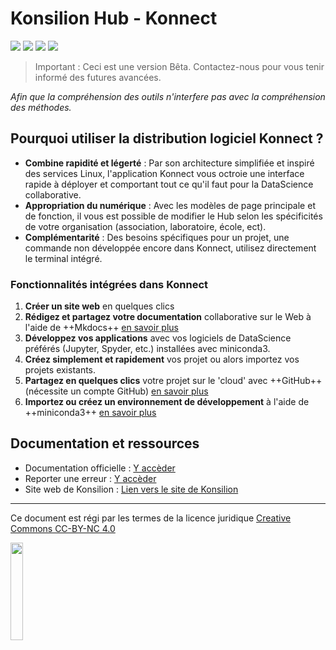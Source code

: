 # Konsilion Hub - Konnect

![](https://img.shields.io/badge/Maintenu-Oui-success.svg)
![](https://img.shields.io/github/languages/top/Konsilion/Konnect?style=?style=for-the-badge)
![](https://img.shields.io/github/repo-size/Konsilion/Konnect?style=?style=for-the-badge)
![](https://img.shields.io/github/downloads/Konsilion/Konnect/total.svg?color=fedcba)

> Important : Ceci est une version Bêta. Contactez-nous pour vous tenir informé des futures avancées.

*Afin que la compréhension des outils n'interfere pas avec la compréhension des méthodes.*

## Pourquoi utiliser la distribution logiciel Konnect ?

- **Combine rapidité et légerté** : Par son architecture simplifiée et inspiré des services Linux, l'application Konnect vous octroie une interface rapide à déployer et comportant tout ce qu'il faut pour la DataScience collaborative.
- **Appropriation du numérique** : Avec les modèles de page principale et de fonction, il vous est possible de modifier le Hub selon les spécificités de votre organisation (association, laboratoire, école, ect).
- **Complémentarité** : Des besoins spécifiques pour un projet, une commande non développée encore dans Konnect, utilisez directement le terminal intégré.


### Fonctionnalités intégrées dans Konnect

1. **Créer un site web** en quelques clics
2. **Rédigez et partagez votre documentation** collaborative sur le Web à l'aide de ++Mkdocs++ [en savoir plus](https://mkdocs.com)
3. **Développez vos applications** avec vos logiciels de DataScience préférés (Jupyter, Spyder, etc.) installées avec miniconda3.
4. **Créez simplement et rapidement** vos projet ou alors importez vos projets existants.
5. **Partagez en quelques clics** votre projet sur le 'cloud' avec ++GitHub++ (nécessite un compte GitHub) [en savoir plus](https://github.com)
6. **Importez ou créez un environnement de développement** à l'aide de ++miniconda3++ [en savoir plus](https://docs.conda.io/en/latest/miniconda.html)


## Documentation et ressources

* Documentation officielle : [Y accèder](https://konsilion.github.io/Konnect/1.0.0)
* Reporter une erreur : [Y accèder](https://github.com/Konsilion/Konnect/issues)
* Site web de Konsilion : [Lien vers le site de Konsilion](https://konsilion.fr/wp/recherche-et-developpement)

---

Ce document est régi par les termes de la licence juridique [Creative Commons CC-BY-NC 4.0](https://creativecommons.org/licenses/by-nc/4.0/deed.fr) 

<img style="display: left; margin: 0 auto;" src="https://mirrors.creativecommons.org/presskit/buttons/88x31/png/by-nc.png" width="20%">
